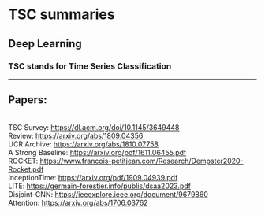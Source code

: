 # TSC summaries
## Deep Learning
### TSC stands for Time Series Classification
-------
## Papers:
<br/>TSC Survey: https://dl.acm.org/doi/10.1145/3649448
<br/>Review: https://arxiv.org/abs/1809.04356
<br/>UCR Archive: https://arxiv.org/abs/1810.07758
<br/>A Strong Baseline: https://arxiv.org/pdf/1611.06455.pdf
<br/>ROCKET: https://www.francois-petitjean.com/Research/Dempster2020-Rocket.pdf
<br/>InceptionTime: https://arxiv.org/pdf/1909.04939.pdf
<br/>LITE: https://germain-forestier.info/publis/dsaa2023.pdf
<br/>Disjoint-CNN: https://ieeexplore.ieee.org/document/9679860
<br/> Attention: https://arxiv.org/abs/1706.03762
